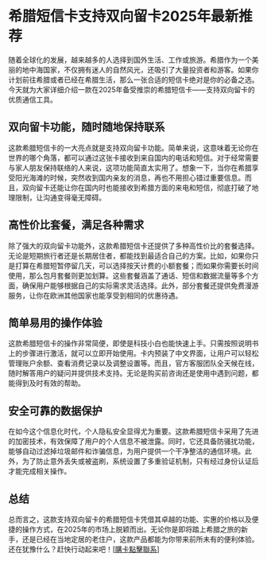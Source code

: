 # 希腊短信卡支持双向留卡2025年最新推荐

随着全球化的发展，越来越多的人选择到国外生活、工作或旅游。希腊作为一个美丽的地中海国家，不仅拥有迷人的自然风光，还吸引了大量投资者和游客。如果你计划前往希腊或者已经在希腊生活，那么一张合适的短信卡绝对是你的必备之选。今天就为大家详细介绍一款在2025年备受推崇的希腊短信卡——支持双向留卡的优质通信工具。

## 双向留卡功能，随时随地保持联系

这款希腊短信卡的一大亮点就是支持双向留卡功能。简单来说，这意味着无论你在世界的哪个角落，都可以通过这张卡接收到来自国内的电话和短信。对于经常需要与家人朋友保持联络的人来说，这项功能简直太实用了。想象一下，当你在希腊享受阳光海滩的时候，突然收到国内亲友的消息，再也不用担心错过重要信息。而且，双向留卡还能让你在国内时也能接收到希腊方面的来电和短信，彻底打破了地理限制，让沟通变得毫无障碍。

## 高性价比套餐，满足各种需求

除了强大的双向留卡功能外，这款希腊短信卡还提供了多种高性价比的套餐选择。无论是短期旅行者还是长期居住者，都能找到最适合自己的方案。比如，如果你只是打算在希腊短暂停留几天，可以选择按天计费的小额套餐；而如果你需要长时间使用，那么包月套餐则更加划算。这些套餐涵盖了通话、短信和数据流量等多个方面，确保用户能够根据自己的实际需求灵活选择。此外，部分套餐还提供免费漫游服务，让你在欧洲其他国家也能享受到相同的优惠待遇。

## 简单易用的操作体验

这款希腊短信卡的操作非常简便，即使是科技小白也能快速上手。只需按照说明书上的步骤进行激活，就可以立即开始使用。卡内预装了中文界面，让用户可以轻松管理账户余额、查看消费记录以及调整设置等。而且，官方客服团队全天候在线，随时解答用户的疑问并提供技术支持。无论是购买前咨询还是使用中遇到问题，都能得到及时有效的帮助。

## 安全可靠的数据保护

在如今这个信息化时代，个人隐私安全显得尤为重要。这款希腊短信卡采用了先进的加密技术，有效保障了用户的个人信息不被泄露。同时，它还具备防骚扰功能，能够自动过滤掉垃圾邮件和诈骗信息，为用户提供一个干净整洁的通信环境。此外，为了防止意外丢失或被盗刷，系统设置了多重验证机制，只有经过身份认证后才能完成相关操作。

## 总结

总而言之，这款支持双向留卡的希腊短信卡凭借其卓越的功能、实惠的价格以及便捷的操作方式，在2025年的市场上脱颖而出。无论你是即将踏上希腊之旅的新手，还是已经在当地定居的老住户，这款产品都能为你带来前所未有的便利体验。还在犹豫什么？赶快行动起来吧！[[購卡點擊聯系](https://t.me/s/SXDXQF)]